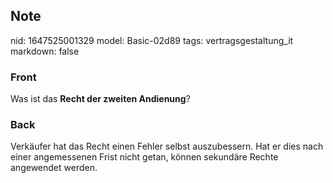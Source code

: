 ## Note
nid: 1647525001329
model: Basic-02d89
tags: vertragsgestaltung_it
markdown: false

### Front
Was ist das <b>Recht der zweiten Andienung</b>?

### Back
Verkäufer hat das Recht einen Fehler selbst auszubessern. Hat er dies nach einer angemessenen Frist nicht getan, können sekundäre Rechte angewendet werden.
